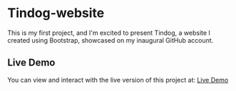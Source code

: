 # Tindog-website
This is my first project, and I'm excited to present Tindog, a website I created using Bootstrap, showcased on my inaugural GitHub account.

## Live Demo
You can view and interact with the live version of this project at: [Live Demo](https://ayuubkhan.github.io/Tindog-website/) 
